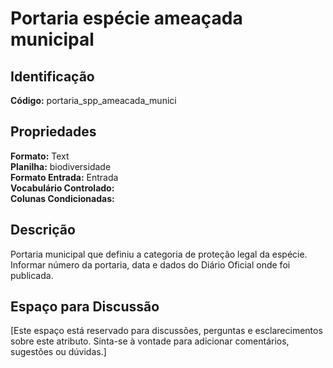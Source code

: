 # Portaria espécie ameaçada municipal

## Identificação
**Código:** portaria_spp_ameacada_munici

## Propriedades
**Formato:** Text  
**Planilha:** biodiversidade  
**Formato Entrada:** Entrada  
**Vocabulário Controlado:**   
**Colunas Condicionadas:**   

## Descrição
Portaria municipal que definiu a categoria de proteção legal da espécie. Informar número da portaria, data e dados do Diário Oficial onde foi publicada.

## Espaço para Discussão
[Este espaço está reservado para discussões, perguntas e esclarecimentos sobre este atributo. Sinta-se à vontade para adicionar comentários, sugestões ou dúvidas.]
